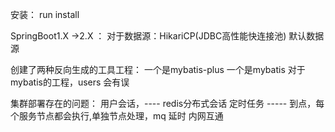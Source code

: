 安装：
    run install
    
SpringBoot1.X ->2.X ：
    对于数据源：HikariCP(JDBC高性能快连接池) 默认数据源
    
创建了两种反向生成的工具工程：
    一个是mybatis-plus 一个是mybatis 对于mybatis的工程，users 会有误
    
    
集群部署存在的问题：
    用户会话，---- redis分布式会话
    定时任务 ----- 到点，每个服务节点都会执行,单独节点处理，mq 延时
    内网互通